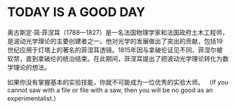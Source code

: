 ﻿# TODAY IS A GOOD DAY

奥古斯定·简·菲涅耳（1788—1827）是一名法国物理学家和法国政府土木工程师，是波动光学理论的主要创建者之一。他对光学的发展做出了突出的贡献，包括19世纪应用于灯塔上的著名的菲涅耳透镜。1815年因与拿破伦证见不同，菲涅尔被软禁，直到拿破伦的统治结束。在此期间，菲涅耳提出了把波动光学理论转化为数学理论的想法。

如果你没有掌握基本的实验技能，你就不可能成为一位优秀的实验大师。
（If you cannot saw with a file or file with a saw, then you will be no good as an experimentalist.）